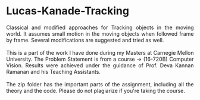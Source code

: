 # Lucas-Kanade-Tracking

<p align="justify"> Classical and modified approaches for Tracking objects in the moving world. It assumes small motion in the moving objects when followed frame by frame. Several modifications are suggested and tried as well. <br> <br> This is a part of the work I have done during my Masters at Carnegie Mellon University. The Problem Statement is from a course -> (16-720B) Computer Vision. Results were achieved under the guidance of Prof. Deva Kannan Ramanan and his Teaching Assistants. <br> <br> The zip folder has the important parts of the assignment, including all the theory and the code. Please do not plagiarize if you're taking the course. </p>
